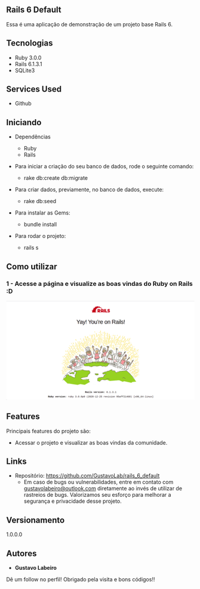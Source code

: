 ## Rails 6 Default
Essa é uma aplicação de demonstração de um projeto base Rails 6.


## Tecnologias 

* Ruby 3.0.0
* Rails 6.1.3.1
* SQLite3

## Services Used

* Github


## Iniciando

* Dependências
  - Ruby  
  - Rails

* Para iniciar a criação do seu banco de dados, rode o seguinte comando:
  - rake db:create db:migrate
  
* Para criar dados, previamente, no banco de dados, execute:
  - rake db:seed
  
* Para instalar as Gems:
  - bundle install
  
* Para rodar o projeto:
  - rails s

## Como utilizar

### 1 - Acesse a página e visualize as boas vindas do Ruby on Rails :D

![Homepage image](https://github.com/GustavoLab/rails_6_default/blob/master/public/readme_images/Rails_homepage.png)


## Features

Principais features do projeto são:
 - Acessar o projeto e visualizar as boas vindas da comunidade.


## Links
  - Repositório: https://github.com/GustavoLab/rails_6_default
    - Em caso de bugs ou vulnerabilidades, entre em contato com gustavolabeiro@outlook.com diretamente ao invés de utilizar de rastreios de bugs.
      Valorizamos seu esforço para melhorar a segurança e privacidade desse projeto.

  ## Versionamento

  1.0.0.0


  ## Autores

  * **Gustavo Labeiro** 

  Dê um follow no perfil!
  Obrigado pela visita e bons códigos!!
